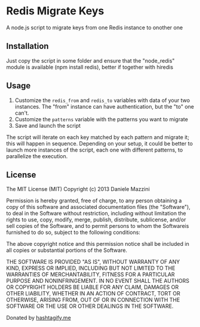 Redis Migrate Keys
==================

A node.js script to migrate keys from one Redis instance to onother one

Installation
------------

Just copy the script in some folder and ensure that the "node_redis" module is available (npm install redis), better if together with hiredis


Usage
-----

1.   Customize the `redis_from` and `redis_to` variables with data of your two instances. The "from" instance can have authentication, but the "to" one can't.
1.   Customize the `patterns` variable with the patterns you want to migrate
1.   Save and launch the script

The script will iterate on each key matched by each pattern and migrate it; this will happen in sequence. Depending on your setup, it could be better to launch more instances of the script, each one with different patterns, to parallelize the execution.

License
-------

The MIT License (MIT)
Copyright (c) 2013 Daniele Mazzini

Permission is hereby granted, free of charge, to any person obtaining a copy of this software and associated documentation files (the "Software"), to deal in the Software without restriction, including without limitation the rights to use, copy, modify, merge, publish, distribute, sublicense, and/or sell copies of the Software, and to permit persons to whom the Softwareis furnished to do so, subject to the following conditions:

The above copyright notice and this permission notice shall be included in all copies or substantial portions of the Software.

THE SOFTWARE IS PROVIDED "AS IS", WITHOUT WARRANTY OF ANY KIND, EXPRESS OR IMPLIED, INCLUDING BUT NOT LIMITED TO THE WARRANTIES OF MERCHANTABILITY, FITNESS FOR A PARTICULAR PURPOSE AND NONINFRINGEMENT. IN NO EVENT SHALL THE AUTHORS OR COPYRIGHT HOLDERS BE LIABLE FOR ANY CLAIM, DAMAGES OR OTHER LIABILITY, WHETHER IN AN ACTION OF CONTRACT, TORT OR OTHERWISE, ARISING FROM, OUT OF OR IN CONNECTION WITH THE SOFTWARE OR THE USE OR OTHER DEALINGS IN THE SOFTWARE.

Donated by [hashtagify.me](http://hashtagify.me/)
